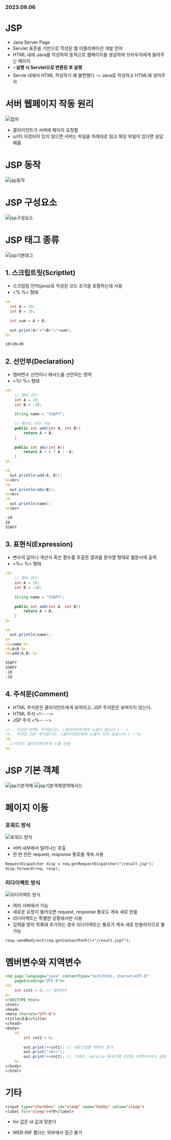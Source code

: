 ### 2023.09.06
# JSP
- Java Server Page
- Servlet 표준을 기반으로 작성된 웹 어플리케이션 개발 언어
- HTML 내에 Java를 작성하여 동적으로 웹페이지를 생성하여 브라우저에게 돌려주는 페이지
- ⭐**실행 시 Servlet으로 변환된 후 실행**
- Servle 내에서 HTML 작성하기 꽤 불편했다 -> Java로 작성하고 HTML에 넣어주자

# 서버 웹페이지 작동 원리
![캡처](https://github.com/namoo1818/TIL/assets/50236187/82e0baa3-5677-47eb-80a1-05f5683d5ab8)
- 클라이언트가 서버에 페이지 요청함
- url이 지정되어 있지 않으면 서버는 파일을 차례대로 읽고 해당 파일이 있다면 응답해줌 

# JSP 동작
![jsp동작](https://github.com/namoo1818/TIL/assets/50236187/97030b49-2125-420d-baa3-4c35ee0280a7)

# JSP 구성요소
![jsp구성요소](https://github.com/namoo1818/TIL/assets/50236187/56aaf0d8-4fab-4692-887a-e3ce141152fc)

# JSP 태그 종류
![jsp기본태그](https://github.com/namoo1818/TIL/assets/50236187/ea00a7d0-ff1d-4f84-836f-5fcb47990182)

## 1. 스크립트릿(Scriptlet)
- 스크립팅 언어(java)로 작성된 코드 조각을 포함하는데 사용
- <% %> 형태
```jsp
<%
  int A = 10;
  int B = 20;
  
  int sum = A + B;
  
  out.print(A+"+"+B+"="+sum);
%>
```
```jsp
10+20=30
```

## 2. 선언부(Declaration)
- 멤버변수 선언이나 메서드를 선언하는 영역
- <%! %> 형태
```jsp
<%!
	// 멤버 변수
	int A = 10;
	int B = -20;
	
	String name = "SSAFY";
	
	// 메서드 선언 가능
	public int add(int A, int B){
		return A + B;
	}
	
	public int abs(int A){
		return A > 0 ? A : -A;
	}
%>
```
```jsp
<%
  out.println(add(A, B));
%><br>
<%
  out.println(abs(B));
%><br>
<%
  out.println(name);
%><br>
```
```jsp
-10
20
SSAFY
```
## 3. 표현식(Expression)
- 변수의 값이나 계산식 혹은 함수를 호출한 결과를 문자열 형태로 웹문서에 출력
- <%= %> 형태
```jsp
<%!
	// 멤버 변수
	int A = 10;
	int B = -20;
	
	String name = "SSAFY";
	
	public int add(int A, int B){
		return A + B;
	}
%>
```
```jsp
<%
  out.println(name);
%>
<%=name %>
<%=A+B %>
<%=add(A,B) %>
```
```jsp
SSAFY
SSAFY
-10
-10
```

## 4. 주석문(Comment)
- HTML 주석문은 클라이언트에게 보여지고, JSP 주석문은 보여지지 않는다.
- HTML 주석 \<!-- -->
- JSP 주석 <%-- -->
```jsp
<!-- 이것은 HTML 주석입니다. (클라이언트에게 노출이 됩니다.) -->
<%-- 이것은 JSP 주석입니다. (클라이언트에게 노출이 되지 않습니다.) --%>
<%
  //이것도 클라이언트에게 노출 안됨
%>
```

# JSP 기본 객체
![jsp기본객체](https://github.com/namoo1818/TIL/assets/50236187/a524040a-c0d2-46b8-a702-f40331ef9cc8)
![jsp기본객체영역메서드](https://github.com/namoo1818/TIL/assets/50236187/30c048f7-8cba-420d-8678-f2e421302320)

# 페이지 이동
### 포워드 방식
![포워드 방식](https://github.com/namoo1818/TIL/assets/50236187/0b28100b-a885-4cfe-9a7a-e8c113de6cfd)
- 서버 내부에서 일어나는 호출
- 한 번 만든 request, response 통로를 계속 사용
```jsp
RequestDispatcher disp = req.getRequestDispatcher("/result.jsp");
disp.forward(req, resp);
```

### 리다이렉트 방식
![리다이렉트 방식](https://github.com/namoo1818/TIL/assets/50236187/ffc44e78-4149-4e1f-bc64-171b30a243ad)
- 여러 서버에서 가능
- 새로운 요청이 들어오면 request, response 통로도 계속 새로 만듦
- 리다이렉트는 특별한 상황에서만 사용
- 입력을 받아 목록에 추가하는 경우 리다이렉트는 통로가 계속 새로 만들어지므로 불가능
```
resp.sendRedirect(req.getContextPath()+"/result.jsp?");
```

# 멤버변수와 지역변수
```jsp
<%@ page language="java" contentType="text/html; charset=UTF-8"
    pageEncoding="UTF-8"%>
<%!
	int cnt1 = 0; // 멤버변수
%>
<!DOCTYPE html>
<html>
<head>
<meta charset="UTF-8">
<title>호출</title>
</head>
<body>
	<%
  		int cnt2 = 0;
  	
  		out.print(++cnt1); // 새로고침할 때마다 증가
  		out.print("<br>");
  		out.print(++cnt2); // 그대로. service 메서드에 선언된 지역번수라서 실행할 때마다 초기화된다.
	%>
</body>
</html>
```

# 기타

```jsp
<input type="checkbox" id="sleep" name="hobby" value="sleep">
<label for="sleep">수면</label>
```
- for 값은 id 값과 맞춘다

- WEB-INF 폴더는 외부에서 접근 불가
